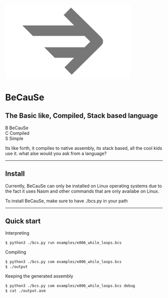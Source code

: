 <img src="misc/logo-gray.svg" width="400" />

# BeCauSe

## The Basic like, Compiled, Stack based language

B BeCauSe<br />
C Compiled<br />
S Simple

Its like forth, it compiles to native assembly, its stack based,
all the cool kids use it. what alse would you ask from a language?

---

## Install

Currently, BeCauSe can only be installed on Linux operating systems due to the fact it uses Nasm and other commands that are only availabe on Linux.

To install BeCauSe, make sure to have ./bcs.py in your path

---

## Quick start

Interpreting

```console
$ python3 ./bcs.py run examples/e006_while_loops.bcs
```

Compiling

```console
$ python3 ./bcs.py com examples/e006_while_loops.bcs
$ ./output
```

Keeping the generated assembly

```console
$ python3 ./bcs.py com examples/e006_while_loops.bcs debug
$ cat ./output.asm
```
